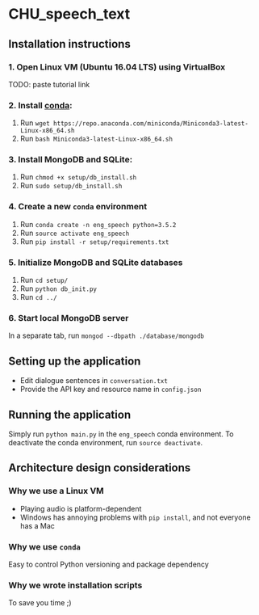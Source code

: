 # CHU_speech_text

## Installation instructions

### 1. Open Linux VM (Ubuntu 16.04 LTS) using VirtualBox

TODO: paste tutorial link

### 2. Install [conda](https://conda.io/docs/user-guide/getting-started.html):
1. Run `wget https://repo.anaconda.com/miniconda/Miniconda3-latest-Linux-x86_64.sh`
2. Run `bash Miniconda3-latest-Linux-x86_64.sh`

### 3. Install MongoDB and SQLite:
1. Run `chmod +x setup/db_install.sh`
2. Run `sudo setup/db_install.sh`

	
### 4. Create a new `conda` environment
1. Run `conda create -n eng_speech python=3.5.2`
2. Run `source activate eng_speech`
3. Run `pip install -r setup/requirements.txt`

### 5. Initialize MongoDB and SQLite databases
1. Run `cd setup/`
2. Run `python db_init.py`
3. Run `cd ../`

### 6. Start local MongoDB server
In a separate tab, run `mongod --dbpath ./database/mongodb`

## Setting up the application
* Edit dialogue sentences in `conversation.txt`
* Provide the API key and resource name in `config.json`

## Running the application
Simply run `python main.py` in the `eng_speech` conda environment. To deactivate the conda environment, run `source deactivate`.

## Architecture design considerations

### Why we use a Linux VM
* Playing audio is platform-dependent
* Windows has annoying problems with `pip install`, and not everyone has a Mac

### Why we use `conda`
Easy to control Python versioning and package dependency

### Why we wrote installation scripts
To save you time ;)

